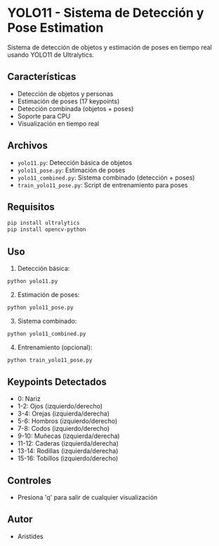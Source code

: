 # YOLO11 - Sistema de Detección y Pose Estimation

Sistema de detección de objetos y estimación de poses en tiempo real usando YOLO11 de Ultralytics.

## Características

- Detección de objetos y personas
- Estimación de poses (17 keypoints)
- Detección combinada (objetos + poses)
- Soporte para CPU
- Visualización en tiempo real

## Archivos

- `yolo11.py`: Detección básica de objetos
- `yolo11_pose.py`: Estimación de poses
- `yolo11_combined.py`: Sistema combinado (detección + poses)
- `train_yolo11_pose.py`: Script de entrenamiento para poses

## Requisitos

```bash
pip install ultralytics
pip install opencv-python
```

## Uso

1. Detección básica:
```bash
python yolo11.py
```

2. Estimación de poses:
```bash
python yolo11_pose.py
```

3. Sistema combinado:
```bash
python yolo11_combined.py
```

4. Entrenamiento (opcional):
```bash
python train_yolo11_pose.py
```

## Keypoints Detectados

- 0: Nariz
- 1-2: Ojos (izquierdo/derecho)
- 3-4: Orejas (izquierda/derecha)
- 5-6: Hombros (izquierdo/derecho)
- 7-8: Codos (izquierdo/derecho)
- 9-10: Muñecas (izquierda/derecha)
- 11-12: Caderas (izquierda/derecha)
- 13-14: Rodillas (izquierda/derecha)
- 15-16: Tobillos (izquierdo/derecho)

## Controles

- Presiona 'q' para salir de cualquier visualización

## Autor

- Aristides 